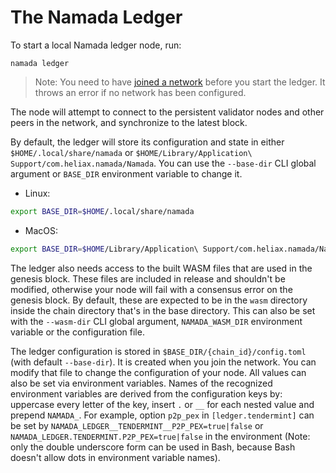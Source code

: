# The Namada Ledger

To start a local Namada ledger node, run:

```shell
namada ledger
```

> Note: You need to have [joined a network](../quick-start.md) before you start the ledger. It throws an error if no network has been configured.

The node will attempt to connect to the persistent validator nodes and other peers in the network, and synchronize to the latest block.

By default, the ledger will store its configuration and state in either `$HOME/.local/share/namada` or `$HOME/Library/Application\ Support/com.heliax.namada/Namada`. You can use the `--base-dir` CLI global argument or `BASE_DIR` environment variable to change it.

- Linux:
```bash
export BASE_DIR=$HOME/.local/share/namada
```
- MacOS:
```bash
export BASE_DIR=$HOME/Library/Application\ Support/com.heliax.namada/Namada
```

The ledger also needs access to the built WASM files that are used in the genesis block. These files are included in release and shouldn't be modified, otherwise your node will fail with a consensus error on the genesis block. By default, these are expected to be in the `wasm` directory inside the chain directory that's in the base directory. This can also be set with the `--wasm-dir` CLI global argument, `NAMADA_WASM_DIR` environment variable or the configuration file.

The ledger configuration is stored in `$BASE_DIR/{chain_id}/config.toml` (with
default `--base-dir`). It is created when you join the network. You can modify
that file to change the configuration of your node. All values can also be set
via environment variables. Names of the recognized environment variables are
derived from the configuration keys by: uppercase every letter of the key,
insert `.` or `__` for each nested value and prepend `NAMADA_`. For example,
option `p2p_pex` in `[ledger.tendermint]` can be set by
`NAMADA_LEDGER__TENDERMINT__P2P_PEX=true|false` or
`NAMADA_LEDGER.TENDERMINT.P2P_PEX=true|false` in the environment (Note: only the
double underscore form can be used in Bash, because Bash doesn't allow dots in
environment variable names).
